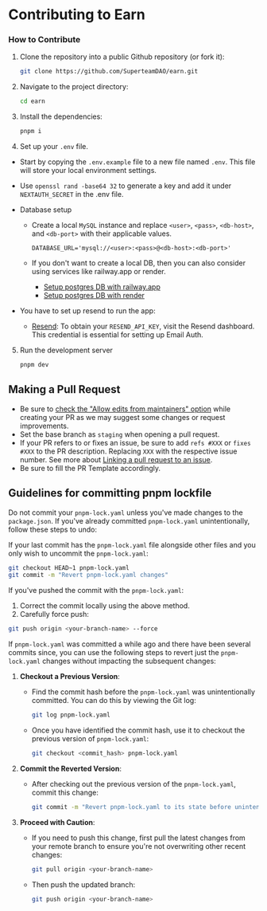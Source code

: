 # Contributing to Earn

### How to Contribute

1. Clone the repository into a public Github repository (or fork it):
    ```bash
    git clone https://github.com/SuperteamDAO/earn.git
    ```

2. Navigate to the project directory:
    ```bash
    cd earn
    ```

3. Install the dependencies: 
    ```bash
    pnpm i
    ```

4. Set up your `.env` file.
  - Start by copying the `.env.example` file to a new file named `.env`. This file will store your local environment settings.
  - Use `openssl rand -base64 32` to generate a key and add it under `NEXTAUTH_SECRET` in the .env file.
  - Database setup
    - Create a local `MySQL` instance and replace `<user>`, `<pass>`, `<db-host>`, and `<db-port>` with their applicable values.
      ```
      DATABASE_URL='mysql://<user>:<pass>@<db-host>:<db-port>'
      ``` 
    - If you don't want to create a local DB, then you can also consider using services like railway.app or render.

      - [Setup postgres DB with railway.app](https://docs.railway.app/guides/postgresql)
      - [Setup postgres DB with render](https://render.com/docs/databases)
      
  - You have to set up resend to run the app:
    - [Resend](https://resend.com): To obtain your `RESEND_API_KEY`, visit the Resend dashboard. This credential is essential for setting up Email Auth.
    
5. Run the development server
    ```bash
    pnpm dev
    ```

## Making a Pull Request

- Be sure to [check the "Allow edits from maintainers" option](https://docs.github.com/en/pull-requests/collaborating-with-pull-requests/working-with-forks/allowing-changes-to-a-pull-request-branch-created-from-a-fork) while creating your PR as we may suggest some changes or request improvements.
- Set the base branch as `staging` when opening a pull request.
- If your PR refers to or fixes an issue, be sure to add `refs #XXX` or `fixes #XXX` to the PR description. Replacing `XXX` with the respective issue number. See more about [Linking a pull request to an issue](https://docs.github.com/en/issues/tracking-your-work-with-issues/linking-a-pull-request-to-an-issue).
- Be sure to fill the PR Template accordingly.

## Guidelines for committing pnpm lockfile

Do not commit your `pnpm-lock.yaml` unless you've made changes to the `package.json`. If you've already committed `pnpm-lock.yaml` unintentionally, follow these steps to undo:

If your last commit has the `pnpm-lock.yaml` file alongside other files and you only wish to uncommit the `pnpm-lock.yaml`:
   ```bash
   git checkout HEAD~1 pnpm-lock.yaml
   git commit -m "Revert pnpm-lock.yaml changes"
   ```
If you've pushed the commit with the `pnpm-lock.yaml`:
   1. Correct the commit locally using the above method.
   2. Carefully force push:

   ```bash
   git push origin <your-branch-name> --force
   ```

If `pnpm-lock.yaml` was committed a while ago and there have been several commits since, you can use the following steps to revert just the `pnpm-lock.yaml` changes without impacting the subsequent changes:

1. **Checkout a Previous Version**:
   - Find the commit hash before the `pnpm-lock.yaml` was unintentionally committed. You can do this by viewing the Git log:
     ```bash
     git log pnpm-lock.yaml
     ```
   - Once you have identified the commit hash, use it to checkout the previous version of `pnpm-lock.yaml`:
     ```bash
     git checkout <commit_hash> pnpm-lock.yaml
     ```

2. **Commit the Reverted Version**:
   - After checking out the previous version of the `pnpm-lock.yaml`, commit this change:
     ```bash
     git commit -m "Revert pnpm-lock.yaml to its state before unintended changes"
     ```

3. **Proceed with Caution**:
   - If you need to push this change, first pull the latest changes from your remote branch to ensure you're not overwriting other recent changes:
     ```bash
     git pull origin <your-branch-name>
     ```
   - Then push the updated branch:
     ```bash
     git push origin <your-branch-name>
     ```